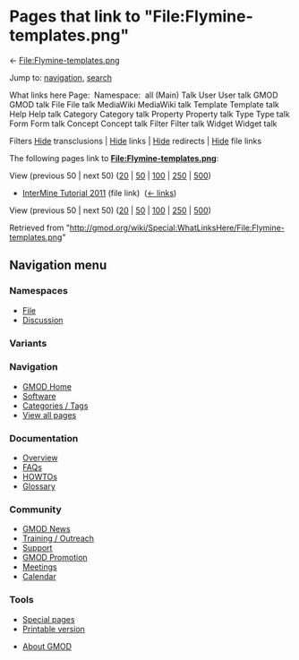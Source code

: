 <div id="mw-page-base" class="noprint">

</div>

<div id="mw-head-base" class="noprint">

</div>

<div id="content" class="mw-body" role="main">

<span id="top"></span>

<div id="mw-js-message" style="display:none;">

</div>



# <span dir="auto">Pages that link to "File:Flymine-templates.png"</span>

<div id="bodyContent">

<div id="contentSub">

←
[File:Flymine-templates.png](/wiki/File:Flymine-templates.png "File:Flymine-templates.png")

</div>

<div id="jump-to-nav" class="mw-jump">

Jump to: [navigation](#mw-navigation), [search](#p-search)

</div>

<div id="mw-content-text">

What links here Page:  Namespace:  all (Main) Talk User User talk GMOD
GMOD talk File File talk MediaWiki MediaWiki talk Template Template talk
Help Help talk Category Category talk Property Property talk Type Type
talk Form Form talk Concept Concept talk Filter Filter talk Widget
Widget talk

Filters
[Hide](/mediawiki/index.php?title=Special:WhatLinksHere/File:Flymine-templates.png&hidetrans=1 "Special:WhatLinksHere/File:Flymine-templates.png")
transclusions \|
[Hide](/mediawiki/index.php?title=Special:WhatLinksHere/File:Flymine-templates.png&hidelinks=1 "Special:WhatLinksHere/File:Flymine-templates.png")
links \|
[Hide](/mediawiki/index.php?title=Special:WhatLinksHere/File:Flymine-templates.png&hideredirs=1 "Special:WhatLinksHere/File:Flymine-templates.png")
redirects \|
[Hide](/mediawiki/index.php?title=Special:WhatLinksHere/File:Flymine-templates.png&hideimages=1 "Special:WhatLinksHere/File:Flymine-templates.png")
file links

The following pages link to
**[File:Flymine-templates.png](/wiki/File:Flymine-templates.png "File:Flymine-templates.png")**:

View (previous 50 \| next 50)
([20](/mediawiki/index.php?title=Special:WhatLinksHere/File:Flymine-templates.png&limit=20 "Special:WhatLinksHere/File:Flymine-templates.png")
\|
[50](/mediawiki/index.php?title=Special:WhatLinksHere/File:Flymine-templates.png&limit=50 "Special:WhatLinksHere/File:Flymine-templates.png")
\|
[100](/mediawiki/index.php?title=Special:WhatLinksHere/File:Flymine-templates.png&limit=100 "Special:WhatLinksHere/File:Flymine-templates.png")
\|
[250](/mediawiki/index.php?title=Special:WhatLinksHere/File:Flymine-templates.png&limit=250 "Special:WhatLinksHere/File:Flymine-templates.png")
\|
[500](/mediawiki/index.php?title=Special:WhatLinksHere/File:Flymine-templates.png&limit=500 "Special:WhatLinksHere/File:Flymine-templates.png"))

- [InterMine Tutorial
  2011](/wiki/InterMine_Tutorial_2011 "InterMine Tutorial 2011") (file
  link) ‎ <span class="mw-whatlinkshere-tools">([←
  links](/mediawiki/index.php?title=Special:WhatLinksHere&target=InterMine+Tutorial+2011 "Special:WhatLinksHere"))</span>

View (previous 50 \| next 50)
([20](/mediawiki/index.php?title=Special:WhatLinksHere/File:Flymine-templates.png&limit=20 "Special:WhatLinksHere/File:Flymine-templates.png")
\|
[50](/mediawiki/index.php?title=Special:WhatLinksHere/File:Flymine-templates.png&limit=50 "Special:WhatLinksHere/File:Flymine-templates.png")
\|
[100](/mediawiki/index.php?title=Special:WhatLinksHere/File:Flymine-templates.png&limit=100 "Special:WhatLinksHere/File:Flymine-templates.png")
\|
[250](/mediawiki/index.php?title=Special:WhatLinksHere/File:Flymine-templates.png&limit=250 "Special:WhatLinksHere/File:Flymine-templates.png")
\|
[500](/mediawiki/index.php?title=Special:WhatLinksHere/File:Flymine-templates.png&limit=500 "Special:WhatLinksHere/File:Flymine-templates.png"))

</div>

<div class="printfooter">

Retrieved from
"<http://gmod.org/wiki/Special:WhatLinksHere/File:Flymine-templates.png>"

</div>

<div id="catlinks" class="catlinks catlinks-allhidden">

</div>

<div class="visualClear">

</div>

</div>

</div>

<div id="mw-navigation">

## Navigation menu

<div id="mw-head">



<div id="left-navigation">

<div id="p-namespaces" class="vectorTabs" role="navigation"
aria-labelledby="p-namespaces-label">

### Namespaces

- <span id="ca-nstab-image"><a href="/wiki/File:Flymine-templates.png" accesskey="c"
  title="View the file page [c]">File</a></span>
- <span id="ca-talk"><a
  href="/mediawiki/index.php?title=File_talk:Flymine-templates.png&amp;action=edit&amp;redlink=1"
  accesskey="t"
  title="Discussion about the content page [t]">Discussion</a></span>

</div>

<div id="p-variants" class="vectorMenu emptyPortlet" role="navigation"
aria-labelledby="p-variants-label">

### 

### Variants[](#)

<div class="menu">

</div>

</div>

</div>

<div id="right-navigation">





</div>



</div>

</div>

</div>

<div id="mw-panel">

<div id="p-logo" role="banner">

<a href="/wiki/Main_Page"
style="background-image: url(http://gmod.org/images/GMOD-cogs.png);"
title="Visit the main page"></a>

</div>

<div id="p-Navigation" class="portal" role="navigation"
aria-labelledby="p-Navigation-label">

### Navigation

<div class="body">

- <span id="n-GMOD-Home">[GMOD Home](/wiki/Main_Page)</span>
- <span id="n-Software">[Software](/wiki/GMOD_Components)</span>
- <span id="n-Categories-.2F-Tags">[Categories /
  Tags](/wiki/Categories)</span>
- <span id="n-View-all-pages">[View all
  pages](/wiki/Special:AllPages)</span>

</div>

</div>

<div id="p-Documentation" class="portal" role="navigation"
aria-labelledby="p-Documentation-label">

### Documentation

<div class="body">

- <span id="n-Overview">[Overview](/wiki/Overview)</span>
- <span id="n-FAQs">[FAQs](/wiki/Category:FAQ)</span>
- <span id="n-HOWTOs">[HOWTOs](/wiki/Category:HOWTO)</span>
- <span id="n-Glossary">[Glossary](/wiki/Glossary)</span>

</div>

</div>

<div id="p-Community" class="portal" role="navigation"
aria-labelledby="p-Community-label">

### Community

<div class="body">

- <span id="n-GMOD-News">[GMOD News](/wiki/GMOD_News)</span>
- <span id="n-Training-.2F-Outreach">[Training /
  Outreach](/wiki/Training_and_Outreach)</span>
- <span id="n-Support">[Support](/wiki/Support)</span>
- <span id="n-GMOD-Promotion">[GMOD
  Promotion](/wiki/GMOD_Promotion)</span>
- <span id="n-Meetings">[Meetings](/wiki/Meetings)</span>
- <span id="n-Calendar">[Calendar](/wiki/Calendar)</span>

</div>

</div>

<div id="p-tb" class="portal" role="navigation"
aria-labelledby="p-tb-label">

### Tools

<div class="body">

- <span id="t-specialpages"><a href="/wiki/Special:SpecialPages" accesskey="q"
  title="A list of all special pages [q]">Special pages</a></span>
- <span id="t-print"><a
  href="/mediawiki/index.php?title=Special:WhatLinksHere/File:Flymine-templates.png&amp;printable=yes"
  rel="alternate" accesskey="p"
  title="Printable version of this page [p]">Printable version</a></span>

</div>

</div>

</div>

</div>

<div id="footer" role="contentinfo">

- <span id="footer-places-about">[About
  GMOD](/wiki/GMOD:About "GMOD:About")</span>

<!-- -->






</div>
